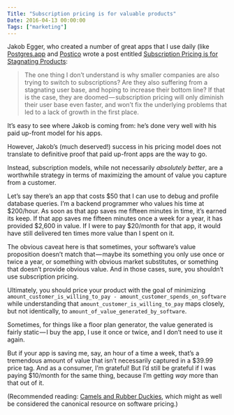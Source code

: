 ```yaml
---
Title: "Subscription pricing is for valuable products"
Date: 2016-04-13 00:00:00
Tags: ["marketing"]
---
```


<p>Jakob Egger, who created a number of great apps that I use daily (like <a href="http://postgresapp.com">Postgres.app</a> and <a href="https://eggerapps.at/postico/">Postico</a> wrote a post entitled <a href="https://jakobegger.at/2016/04/06/subscription-pricing-is-for-stagnating-products/">Subscription Pricing is for Stagnating Products</a>:</p>


<blockquote>
<p>The one thing I don’t understand is why smaller companies are also trying to switch to subscriptions? Are they also suffering from a stagnating user base, and hoping to increase their bottom line? If that is the case, they are doomed — subscription pricing will only diminish their user base even faster, and won’t fix the underlying problems that led to a lack of growth in the first place.</p>
</blockquote>


<p>It’s easy to see where Jakob is coming from: he’s done very well with his paid up-front model for his apps.</p>


<p>However, Jakob’s (much deserved!) success in his pricing model does not translate to definitive proof that paid up-front apps are the way to go.</p>


<p>Instead, subscription models, while not necessarily <em>absolutely better</em>, are a worthwhile strategy in terms of maximizing the amount of value you capture from a customer.</p>


<p>Let’s say there’s an app that costs $50 that I can use to debug and profile database queries. I’m a backend programmer who values his time at $200/hour. As soon as that app saves me fifteen minutes in time, it’s earned its keep. If that app saves me fifteen minutes once a week for a year, it has provided $2,600 in value. If I were to pay $20/month for that app, it would have still delivered ten times more value than I spent on it.</p>


<p>The obvious caveat here is that sometimes, your software’s value proposition doesn’t match that — maybe its something you only use once or twice a year, or something with obvious market substitutes, or something that doesn’t provide obvious value. And in those cases, sure, you shouldn’t use subscription pricing.</p>


<p>Ultimately, you should price your product with the goal of minimizing <code>amount_customer_is_willing_to_pay - amount_customer_spends_on_software</code> while understanding that <code>amount_customer_is_willing_to_pay</code> maps closely, but not identically, to <code>amount_of_value_generated_by_software</code>.</p>


<p>Sometimes, for things like a floor plan generator, the value generated is fairly static — I buy the app, I use it once or twice, and I don’t need to use it again.</p>


<p>But if your app is saving me, say, an hour of a time a week, that’s a tremendous amount of value that isn’t necessarily captured in a $39.99 price tag. And as a consumer, I’m grateful! But I’d still be grateful if I was paying $10/month for the same thing, because I’m getting <em>way</em> more than that out of it.</p>


<p>(Recommended reading: <a href="http://www.joelonsoftware.com/articles/CamelsandRubberDuckies.html">Camels and Rubber Duckies</a>, which might as well be considered the canonical resource on software pricing.)</p>
	
